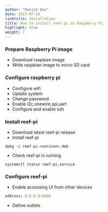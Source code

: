 ```yaml
---
author: "Ranjib Dey"
date: 2017-07-25
linktitle: Installation
title: How to install reef-pi on Raspberry Pi
highlight: true
weight: 7
---
```


### Prepare Raspberry Pi image

- Download raspbian image
- Write raspbian image to micro SD card

### Configure raspberry pi

- Configure wifi
- Update system
- Change password
- Enable i2c,onewire,spi,uart
- Configure and enable ssh

### Install reef-pi

- Download latest reef-pi release
- Install reef-pi

```
dpkg -i reef-pi-<version>.deb
```
- Check reef-pi is running

```
systemctl status reef-pi.service
```

### Configure reef-pi

- Enable accessing UI from other devices

```yaml
address: 0.0.0.0:8080
```
- Define outlets

